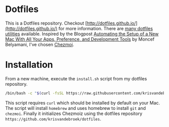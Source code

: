 # Dotfiles

This is a Dotfiles repository. Checkout [http://dotfiles.github.io/](http://dotfiles.github.io/) for more information. There are [many dotfiles utilities](http://dotfiles.github.io/utilities/) available. Inspired by the Blogpost [Automating the Setup of a New Mac With All Your Apps, Preference, and Development Tools](https://www.moncefbelyamani.com/automating-the-setup-of-a-new-mac-with-all-your-apps-preferences-and-development-tools/) by Moncef Belyamani, I've chosen [Chezmoi](https://www.chezmoi.io/).

# Installation

From a new machine, execute the ````install.sh```` script from my dotfiles repository.

````bash
/bin/bash -c "$(curl -fsSL https://raw.githubusercontent.com/krisvandebroek/dotfiles/main/install.sh)"
````

This script requires `curl` which should be installed by default on your Mac. The script will install `homebrew` and uses homebrew to install `git` and `chezmoi`. Finally it initializes Chezmoiz using the dotfiles repository `https://github.com/krisvandebroek/dotfiles`.
